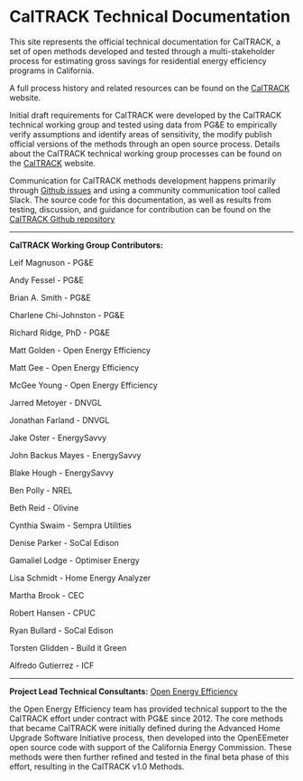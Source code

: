 # CalTRACK Technical Documentation

This site represents the official technical documentation for CalTRACK, a set of open methods developed and tested through a multi-stakeholder process for estimating gross savings for residential energy efficiency programs in California.

A full process history and related resources can be found on the [CalTRACK](http://www.caltrack.org) website.

Initial draft requirements for CalTRACK were developed by the CalTRACK technical working group and tested using data from PG&E to empirically verify assumptions and identify areas of sensitivity, the modify publish official versions of the methods through an open source process. Details about the CalTRACK technical working group processes can be found on the [CalTRACK](http://www.caltrack.org/methods-dev-process.html) website.

Communication for CalTRACK methods development happens primarily through [Github issues](https://github.com/impactlab/caltrack/issues) and using a community communication tool called Slack. The source code for this documentation, as well as results from testing, discussion, and guidance for contribution can be found on the [CalTRACK Github repository](https://github.com/impactlab/caltrack)

-----

**CalTRACK Working Group Contributors:**

Leif Magnuson - PG&E

Andy Fessel - PG&E

Brian A. Smith - PG&E

Charlene Chi-Johnston - PG&E

Richard Ridge, PhD - PG&E

Matt Golden - Open Energy Efficiency

Matt Gee - Open Energy Efficiency

McGee Young - Open Energy Efficiency

Jarred Metoyer - DNVGL

Jonathan Farland - DNVGL

Jake Oster -  EnergySavvy

John Backus Mayes - EnergySavvy

Blake Hough - EnergySavvy

Ben Polly - NREL

Beth Reid - Olivine

Cynthia Swaim - Sempra Utilities

Denise Parker - SoCal Edison

Gamaliel Lodge - Optimiser Energy

Lisa Schmidt - Home Energy Analyzer

Martha Brook - CEC

Robert Hansen - CPUC

Ryan Bullard - SoCal Edison

Torsten Glidden - Build it Green

Alfredo Gutierrez - ICF

-----

**Project Lead Technical Consultants:**
[Open Energy Efficiency](http://openeemeter.org)

the Open Energy Efficiency team has provided technical support to the the CalTRACK effort under contract with PG&E since 2012. The core methods that became CalTRACK were initially defined during the Advanced Home Upgrade Software Initiative process, then developed into the OpenEEmeter open source code with support of the California Energy Commission. These methods were then further refined and tested in the final beta phase of this effort, resulting in the CalTRACK v1.0 Methods.
